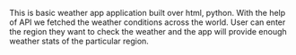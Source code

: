 This is basic weather app application built over html, python. With the help of API we fetched the weather conditions across the world. User can enter the region they want to check the weather and the app will provide enough weather stats of the particular region.
